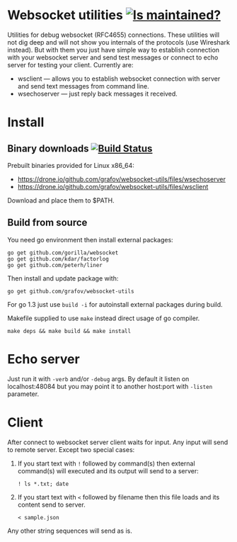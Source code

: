 Websocket utilities [![Is maintained?](http://stillmaintained.com/grafov/websocket-utils.png)](http://stillmaintained.com/grafov/websocket-utils)
===================

Utilities for debug websocket (RFC4655) connections.
These utilities will not dig deep and will not show you internals of the protocols (use Wireshark instead). But with them you just have simple way to establish connection with your websocket server and send test messages or connect to echo server for testing your client.
Currently are:

* wsclient — allows you to establish websocket connection with server and send text messages from command line.
* wsechoserver — just reply back messages it received.

Install
=======

Binary downloads [![Build Status](https://drone.io/github.com/grafov/websocket-utils/status.png)](https://drone.io/github.com/grafov/websocket-utils/latest)
----------------

Prebuilt binaries provided for Linux x86_64:

* https://drone.io/github.com/grafov/websocket-utils/files/wsechoserver
* https://drone.io/github.com/grafov/websocket-utils/files/wsclient

Download and place them to $PATH.

Build from source
-----------------

You need go environment then install external packages:

    go get github.com/gorilla/websocket
    go get github.com/kdar/factorlog
    go get github.com/peterh/liner

Then install and update package with:

    go get github.com/grafov/websocket-utils

For go 1.3 just use `build -i` for autoinstall external packages during build.

Makefile supplied to use `make` instead direct usage of go compiler.

    make deps && make build && make install

Echo server
===========

Just run it with `-verb` and/or `-debug` args. By default it listen on localhost:48084 but you may point it to another host:port with `-listen` parameter.

Client
======

After connect to websocket server client waits for input. Any input will send to remote server. Except two special cases:

1. If you start text with `!` followed by command(s) then external command(s) will executed and its output will send to a server:

    `! ls *.txt; date`

2. If you start text with `<` followed by filename then this file loads and its content send to server.

    `< sample.json`

Any other string sequences will send as is.
